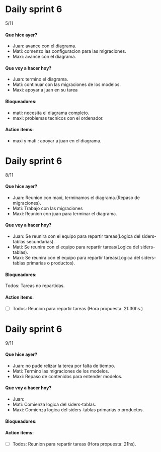 # Daily sprint 6
5/11
#### Que hice ayer?
- Juan: avance con el diagrama.
- Mati: comenzo las configuracion para las migraciones.
- Maxi: avance con el diagrama.

#### Que voy a hacer hoy?
- Juan: termino el diagrama. 
- Mati: continuar con las migraciones de los modelos.
- Maxi: apoyar a juan en su tarea

#### Bloqueadores:
- mati: necesita el diagrama completo.
- maxi: problemas tecnicos con el ordenador.

#### Action items:
- maxi y mati : apoyar a juan en el diagrama.


# Daily sprint 6

8/11
#### Que hice ayer?
- Juan: Reunion con maxi, terminamos el diagrama.(Repaso de migraciones).
- Mati: Trabajo con las migraciones
- Maxi: Reunion con juan para terminar el diagrama.

#### Que voy a hacer hoy?
- Juan: Se reunira con el equipo para repartir tareas(Logica del siders-tablas secundarias).
- Mati: Se reunira con el equipo para repartir tareas(Logica del siders-tablas).
- Maxi: Se reunira con el equipo para repartir tareas(Logica del siders-tablas primarias o productos).

#### Bloqueadores:
Todos: Tareas no repartidas.

#### Action items:
- [ ] Todos: Reunion para repartir tareas (Hora propuesta: 21:30hs.)




# Daily sprint 6
9/11
#### Que hice ayer?
- Juan: no pude relizar la terea por falta de tiempo.
- Mati: Termino las migraciones de los modelos.
- Maxi: Repaso de contenidos para entender modelos.

#### Que voy a hacer hoy?
- Juan: 
- Mati: Comienza logica del siders-tablas.
- Maxi: Comienza logica del siders-tablas primarias o productos.

#### Bloqueadores:


#### Action items:
- [ ] Todos: Reunion para repartir tareas (Hora propuesta: 21hs).
